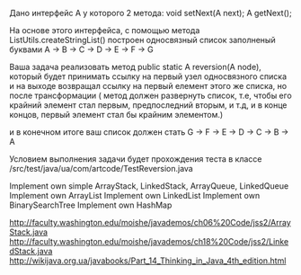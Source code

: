 Дано интерфейс А у которого 2 метода:
    void setNext(A<T> next);
    A<T> getNext();

На основе этого интерфейса, с помощью метода ListUtils.createStringList() построен односвязный список заполненый буквами
        A -> B -> C -> D -> E -> F -> G

Ваша задача реализовать метод public static<T> A<T> reversion(A<T> node), который будет принимать ссылку
 на первый узел односвязного списка и на выходе возвращал ссылку на первый елемент этого же списка, но после трансформации
 ( метод должен развернуть список, т.е, чтобы его крайний элемент стал первым, предпоследний вторым,
  и т.д, и в конце концов, первый элемент стал бы крайним элементом.)

  и в конечном итоге ваш список должен стать G -> F -> E -> D -> C -> B -> A

  Условием выполнения задачи будет прохождения теста в классе /src/test/java/ua/com/artcode/TestReversion.java
  
  Implement own simple ArrayStack, LinkedStack, ArrayQueue, LinkedQueue
  Implement own ArrayList
  Implement own LinkedList
  Implement own BinarySearchTree
  Implement own HashMap

http://faculty.washington.edu/moishe/javademos/ch06%20Code/jss2/ArrayStack.java
http://faculty.washington.edu/moishe/javademos/ch18%20Code/jss2/LinkedStack.java
http://wikijava.org.ua/javabooks/Part_14_Thinking_in_Java_4th_edition.html